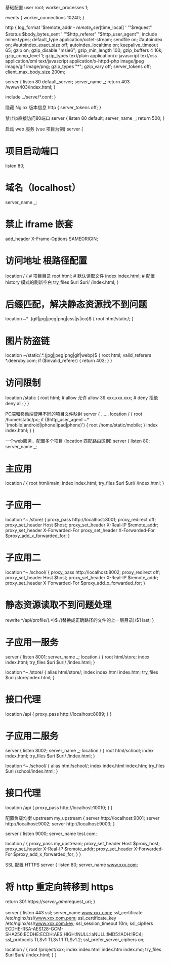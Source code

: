 基础配置
user                            root;
worker_processes                1;

events {
  worker_connections            10240;
}

http {
  log_format                    '$remote_addr - $remote_user [$time_local] ' '"$request" $status $body_bytes_sent ' '"$http_referer" "$http_user_agent"';
  include                       mime.types;
  default_type                  application/octet-stream;
  sendfile                      on;
  #autoindex                    on;
  #autoindex_exact_size         off;
  autoindex_localtime           on;
  keepalive_timeout             65;
  gzip                          on;
  gzip_disable                  "msie6";
  gzip_min_length               100;
  gzip_buffers                  4 16k;
  gzip_comp_level               1;
  gzip_types                  text/plain application/x-javascript text/css application/xml text/javascript application/x-httpd-php image/jpeg image/gif image/png;
  gzip_types                    "*";
  gzip_vary                     off;
  server_tokens                 off;
  client_max_body_size          200m;

  server {
    listen                      80 default_server;
    server_name                 _;
    return                      403 /www/403/index.html;
  }

  include                       ../serve/*.conf;
}

隐藏 Nginx 版本信息
http {
  server_tokens         off;
}

禁止ip直接访问80端口
server {
  listen                80 default;
  server_name           _;
  return                500;
}

启动 web 服务 (vue 项目为例)
server {
  # 项目启动端口
  listen            80;
  # 域名（localhost）
  server_name       _;
  # 禁止 iframe 嵌套
  add_header        X-Frame-Options SAMEORIGIN;
  
  # 访问地址 根路径配置
  location / {
    # 项目目录
    root 	    html;
    # 默认读取文件
    index           index.html;
    # 配置 history 模式的刷新空白
    try_files       $uri $uri/ /index.html;
  }
  
  # 后缀匹配，解决静态资源找不到问题
  location ~* \.(gif|jpg|jpeg|png|css|js|ico)$ { 
    root           html/static/;
  }
  
  # 图片防盗链
  location ~/static/.*\.(jpg|jpeg|png|gif|webp)$ {
    root              html;
    valid_referers    *.deeruby.com;
    if ($invalid_referer) {
      return          403;
    }
  }
  
  # 访问限制
  location /static {
    root               html;
    # allow 允许
    allow              39.xxx.xxx.xxx;
    # deny  拒绝
    deny               all;
  }
}

PC端和移动端使用不同的项目文件映射
server {
  ......
  location / {
    root /home/static/pc;
    if ($http_user_agent ~* '(mobile|android|iphone|ipad|phone)') {
      root /home/static/mobile;
    }
    index index.html;
  }
}

一个web服务，配置多个项目 (location 匹配路由区别)
server {
  listen                80;
  server_name           _;
  
  # 主应用
  location / {
    root          html/main;
    index               index.html;
    try_files           $uri $uri/ /index.html;
  }
  
  # 子应用一
  location ^~ /store/ {
    proxy_pass          http://localhost:8001;
    proxy_redirect      off;
    proxy_set_header    Host $host;
    proxy_set_header    X-Real-IP $remote_addr;
    proxy_set_header    X-Forwarded-For
    proxy_set_header    X-Forwarded-For $proxy_add_x_forwarded_for;
  }
  
  # 子应用二
  location ^~ /school/ {
    proxy_pass          http://localhost:8002;
    proxy_redirect      off;
    proxy_set_header    Host $host;
    proxy_set_header    X-Real-IP $remote_addr;
    proxy_set_header    X-Forwarded-For $proxy_add_x_forwarded_for;
  }
  
  # 静态资源读取不到问题处理
  rewrite ^/api/profile/(.*)$ /(替换成正确路径的文件的上一层目录)/$1 last;
}

# 子应用一服务
server {
  listen                8001;
  server_name           _;
  location / {
    root          html/store;
    index               index.html;
    try_files           $uri $uri/ /index.html;
  }
  
  location ^~ /store/ {
    alias               html/store/;
    index               index.html index.htm;
    try_files           $uri /store/index.html;
  }
  
  # 接口代理
  location  /api {
    proxy_pass          http://localhost:8089;
  }
}

# 子应用二服务
server {
  listen                8002;
  server_name           _;
  location / {
    root          html/school;
    index               index.html;
    try_files           $uri $uri/ /index.html;
  }
  
  location ^~ /school/ {
    alias               html/school/;
    index               index.html index.htm;
    try_files           $uri /school/index.html;
  }
  
  # 接口代理
  location  /api {
    proxy_pass          http://localhost:10010;
  }
}



配置负载均衡
upstream my_upstream {
  server                http://localhost:9001;
  server                http://localhost:9002;
  server                http://localhost:9003;
}

server {
  listen                9000;
  server_name           test.com;

  location / {
    proxy_pass          my_upstream;
    proxy_set_header    Host $proxy_host;
    proxy_set_header    X-Real-IP $remote_addr;
    proxy_set_header    X-Forwarded-For $proxy_add_x_forwarded_for;
  }
}

SSL 配置 HTTPS
server {
  listen                      80;
  server_name                 www.xxx.com;
  # 将 http 重定向转移到 https
  return 301 https://$server_name$request_uri;
}

server {
  listen                      443 ssl;
  server_name                 www.xxx.com;
  ssl_certificate             /etc/nginx/ssl/www.xxx.com.pem;
  ssl_certificate_key         /etc/nginx/ssl/www.xxx.com.key;
  ssl_session_timeout         10m;
  ssl_ciphers                 ECDHE-RSA-AES128-GCM-SHA256:ECDHE:ECDH:AES:HIGH:!NULL:!aNULL:!MD5:!ADH:!RC4;
  ssl_protocols               TLSv1 TLSv1.1 TLSv1.2;
  ssl_prefer_server_ciphers   on;
  
  location / {
    root                    /project/xxx;
    index                   index.html index.htm index.md;
    try_files               $uri $uri/ /index.html;
  }
}